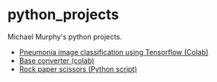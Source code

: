 # python_projects

Michael Murphy's python projects.

- [Pneumonia image classification using Tensorflow (Colab)](https://colab.research.google.com/github/michaeltm365/python_projects/blob/main/PneumoniaDetection_github.ipynb)
- [Base converter (colab)](https://colab.research.google.com/github/michaeltm365/python_projects/blob/main/base_converter.ipynb)
- [Rock paper scissors (Python script)](https://github.com/michaeltm365/python_projects/blob/main/rockpaperscissors.py)

